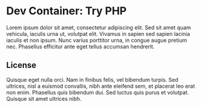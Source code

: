 # Dev Container: Try PHP

Lorem ipsum dolor sit amet, consectetur adipiscing elit. Sed sit amet quam vehicula, iaculis urna ut, volutpat elit. Vivamus in sapien sed sapien lacinia iaculis et non ipsum. Nunc varius porttitor urna, in congue augue pretium nec. Phasellus efficitur ante eget tellus accumsan hendrerit.

## License

Quisque eget nulla orci. Nam in finibus felis, vel bibendum turpis. Sed ultrices, nisl a euismod convallis, nibh ante eleifend sem, et placerat leo erat non enim. Phasellus quis bibendum dui. Sed luctus quis purus et volutpat. Quisque sit amet ultrices nibh.

